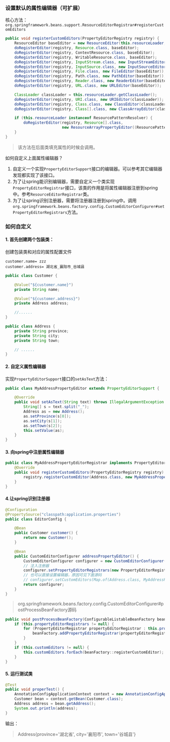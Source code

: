### 设置默认的属性编辑器（可扩展）

核心方法：`org.springframework.beans.support.ResourceEditorRegistrar#registerCustomEditors`

```java
public void registerCustomEditors(PropertyEditorRegistry registry) {
    ResourceEditor baseEditor = new ResourceEditor(this.resourceLoader, this.propertyResolver);
    doRegisterEditor(registry, Resource.class, baseEditor);
    doRegisterEditor(registry, ContextResource.class, baseEditor);
    doRegisterEditor(registry, WritableResource.class, baseEditor);
    doRegisterEditor(registry, InputStream.class, new InputStreamEditor(baseEditor));
    doRegisterEditor(registry, InputSource.class, new InputSourceEditor(baseEditor));
    doRegisterEditor(registry, File.class, new FileEditor(baseEditor));
    doRegisterEditor(registry, Path.class, new PathEditor(baseEditor));
    doRegisterEditor(registry, Reader.class, new ReaderEditor(baseEditor));
    doRegisterEditor(registry, URL.class, new URLEditor(baseEditor));

    ClassLoader classLoader = this.resourceLoader.getClassLoader();
    doRegisterEditor(registry, URI.class, new URIEditor(classLoader));
    doRegisterEditor(registry, Class.class, new ClassEditor(classLoader));
    doRegisterEditor(registry, Class[].class, new ClassArrayEditor(classLoader));

    if (this.resourceLoader instanceof ResourcePatternResolver) {
        doRegisterEditor(registry, Resource[].class,
                         new ResourceArrayPropertyEditor((ResourcePatternResolver) this.resourceLoader, this.propertyResolver));
    }
}
```

> 该方法在后面类填充属性的时候会调用。

如何自定义上面属性编辑器？

1. 自定义一个实现`PropertyEditorSupport`接口的编辑器。可以参考其它编辑器发现都实现了该接口。
2. 为了让spring能识别编辑器，需要自定义一个类实现`PropertyEditorRegistrar`接口，该类的作用是将属性编辑器注册到spring中。参考`ResourceEditorRegistrar`类。
3. 为了让spring识别注册器，需要将注册器注册到spring中。调用`org.springframework.beans.factory.config.CustomEditorConfigurer#setPropertyEditorRegistrars`方法。

### 如何自定义

#### 1. 首先创建两个包装类：

创建包装类和对应的属性配置文件

```properties
customer.name= zzz
customer.address= 湖北省_襄阳市_谷城县
```

```java
public class Customer {

	@Value("${customer.name}")
	private String name;

	@Value("${customer.address}")
	private Address address;

	//......
}

public class Address {
	private String province;
	private String city;
	private String town;

	// ......
}
```

#### 2. 自定义属性编辑器

实现`PropertyEditorSupport`接口的`setAsText`方法：

```java
public class MyAddressPropertyEditor extends PropertyEditorSupport {

	@Override
	public void setAsText(String text) throws IllegalArgumentException {
		String[] s = text.split("_");
		Address as = new Address();
		as.setProvince(s[0]);
		as.setCity(s[1]);
		as.setTown(s[2]);
		this.setValue(as);
	}
}
```

#### 3. 向spring中注册属性编辑器

```java
public class MyAddressPropertyEditorRegistrar implements PropertyEditorRegistrar {
	@Override
	public void registerCustomEditors(PropertyEditorRegistry registry) {
		registry.registerCustomEditor(Address.class, new MyAddressPropertyEditor());
	}
}

```

#### 4.让spring识别注册器

```java
@Configuration
@PropertySource("classpath:application.properties")
public class EditorConfig {

	@Bean
	public Customer customer() {
	    return new Customer();
	}

	@Bean
	public CustomEditorConfigurer addressPropertyEditor() {
		CustomEditorConfigurer configurer = new CustomEditorConfigurer();
        // 注入注册器
		configurer.setPropertyEditorRegistrars(new PropertyEditorRegistrar[]{new MyAddressPropertyEditorRegistrar()});
       	// 也可以直接设置编辑器，原因可见下面源码
		// configurer.setCustomEditors(Map.of(Address.class, MyAddressPropertyEditor.class));
		return configurer;
	}
}
```

> org.springframework.beans.factory.config.CustomEditorConfigurer#postProcessBeanFactory源码

```java
public void postProcessBeanFactory(ConfigurableListableBeanFactory beanFactory) throws BeansException {
    if (this.propertyEditorRegistrars != null) {
        for (PropertyEditorRegistrar propertyEditorRegistrar : this.propertyEditorRegistrars) {
            beanFactory.addPropertyEditorRegistrar(propertyEditorRegistrar);
        }
    }
    if (this.customEditors != null) {
        this.customEditors.forEach(beanFactory::registerCustomEditor);
    }
}
```



#### 5. 运行测试类

```java
@Test
public void properTest() {
    AnnotationConfigApplicationContext context = new AnnotationConfigApplicationContext(EditorConfig.class);
    Customer bean = context.getBean(Customer.class);
    Address address = bean.getAddress();
    System.out.println(address);
}
```

输出：

> Address{province='湖北省', city='襄阳市', town='谷城县'}